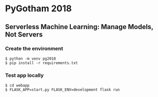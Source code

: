 # PyGotham 2018
## Serverless Machine Learning: Manage Models, Not Servers

### Create the environment

```
$ python -m venv pg2018
$ pip install -r requirements.txt
```

### Test app locally

```
$ cd webapp
$ FLASK_APP=start.py FLASK_ENV=development flask run
```